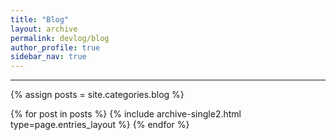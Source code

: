 ```yaml
---
title: "Blog"
layout: archive
permalink: devlog/blog
author_profile: true
sidebar_nav: true
---
```


***
{% assign posts = site.categories.blog %}

{% for post in posts %}
    {% include archive-single2.html type=page.entries_layout %}
{% endfor %}